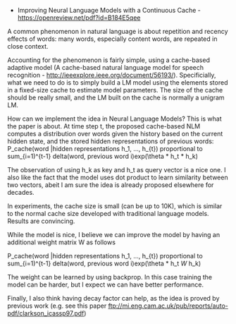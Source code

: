- Improving Neural Language Models with a Continuous Cache - https://openreview.net/pdf?id=B184E5qee

A common phenomenon in natural language is about repetition and recency effects of words: many words, especially content words, are repeated in close context.

Accounting for the phenomenon is fairly simple, using a cache-based adaptive model (A cache-based
natural language model for speech recognition - http://ieeexplore.ieee.org/document/56193/). Specificially,
what we need to do is to simply build a LM model using the elements stored in a fixed-size cache to estimate model parameters.
The size of the cache should be really small, and the LM built on the cache is normally a unigram LM.

How can we implement the idea in Neural Language Models? This is what the paper is about.
At time step t, the proposed cache-based NLM computes a distribution over words given the history based on the current
hidden state, and the stored hidden representations of previous words:
P_cache(word |hidden representations h_1, ..., h_{t}) 
proportional to sum_{i=1)^{t-1} delta(word, previous word i)exp(\theta * h_t * h_k)

The observation of using h_k as key and h_t as query vector is a nice one. I also like the fact that the model uses dot product to
learn similarity between two vectors, abeit I am sure the idea is already proposed elsewhere for decades.

In experiments, the cache size is small (can be up to 10K), which is similar to the normal cache size developed with traditional language models.
Results are convincing.

While the model is nice, I believe we can improve the model by having an additional weight matrix W as follows

P_cache(word |hidden representations h_1, ..., h_{t}) 
proportional to sum_{i=1)^{t-1} delta(word, previous word i)exp(\theta * h_t *W* h_k)

The weight can be learned by using backprop. In this case training the model can be harder, but I expect we can have
better performance.

Finally, I also think having decay factor can help, as the idea is proved by previous work (e.g. see this paper ftp://mi.eng.cam.ac.uk/pub/reports/auto-pdf/clarkson_icassp97.pdf)

